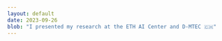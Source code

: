 ```yaml
---
layout: default
date: 2023-09-26
blob: "I presented my research at the ETH AI Center and D-MTEC 🇨🇭"
---
```

